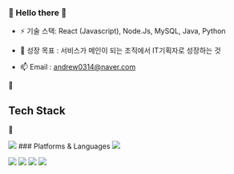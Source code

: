 ### 👋 Hello there 👋

- ⚡  기술 스택: React (Javascript), Node.Js, MySQL, Java, Python
- 🌱 성장 목표 : 서비스가 메인이 되는 조직에서 IT기획자로 성장하는 것

- 📫 Email : andrew0314@naver.com

📖
## Tech Stack 
📖

<img src="https://img.shields.io/badge/-red?style=flat&logo=CodeIgniter&logoColor=white"/> ### Platforms & Languages <img src="https://img.shields.io/badge/-red?style=flat&logo=CodeIgniter&logoColor=white"/>

<img src="https://img.shields.io/badge/JavaScript-yellow?style=flat&logo=JavaScript&logoColor=white"/> <img src="https://img.shields.io/badge/HTML5-red?style=flat&logo=HTML5&logoColor=white"/> <img src="https://img.shields.io/badge/CSS-blue?style=flat&logo=CSS&logoColor=white"/> <img src="https://img.shields.io/badge/Java-green?style=flat&logo=Java&logoColor=white"/>
<!--
**Wonchang0314/Wonchang0314** is a ✨ _special_ ✨ repository because its `README.md` (this file) appears on your GitHub profile.

Here are some ideas to get you started:

- 🔭 I’m currently working on ...
- 🌱 I’m currently learning ...
- 👯 I’m looking to collaborate on ...
- 🤔 I’m looking for help with ...
- 💬 Ask me about ...
- 📫 How to reach me: ...
- 😄 Pronouns: ...
- ⚡ Fun fact: ...
-->
